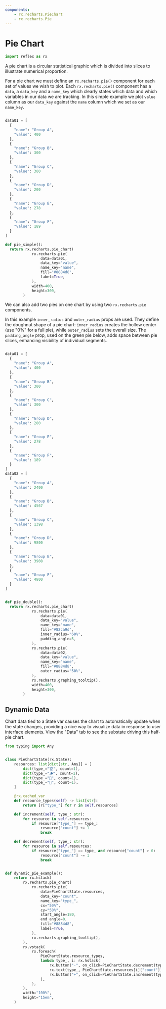 ```yaml
---
components:
    - rx.recharts.PieChart
    - rx.recharts.Pie
---
```


# Pie Chart

```python exec
import reflex as rx
```


A pie chart is a circular statistical graphic which is divided into slices to illustrate numerical proportion.

For a pie chart we must define an `rx.recharts.pie()` component for each set of values we wish to plot. Each `rx.recharts.pie()` component has a `data`, a `data_key` and a `name_key` which clearly states which data and which variables in our data we are tracking. In this simple example we plot `value` column as our `data_key` against the `name` column which we set as our `name_key`.



```python demo graphing

data01 = [
  {
    "name": "Group A",
    "value": 400
  },
  {
    "name": "Group B",
    "value": 300
  },
  {
    "name": "Group C",
    "value": 300
  },
  {
    "name": "Group D",
    "value": 200
  },
  {
    "name": "Group E",
    "value": 278
  },
  {
    "name": "Group F",
    "value": 189
  }
]

def pie_simple():
  return rx.recharts.pie_chart(
            rx.recharts.pie(
                data=data01,
                data_key="value",
                name_key="name",
                fill="#8884d8",
                label=True,
            ),
            width=400,
            height=300,
        )
```


We can also add two pies on one chart by using two `rx.recharts.pie` components. 

In this example `inner_radius` and `outer_radius` props are used. They define the doughnut shape of a pie chart: `inner_radius` creates the hollow center (use "0%" for a full pie), while `outer_radius` sets the overall size. The `padding_angle` prop, used on the green pie below, adds space between pie slices, enhancing visibility of individual segments.


```python demo graphing

data01 = [
  {
    "name": "Group A",
    "value": 400
  },
  {
    "name": "Group B",
    "value": 300
  },
  {
    "name": "Group C",
    "value": 300
  },
  {
    "name": "Group D",
    "value": 200
  },
  {
    "name": "Group E",
    "value": 278
  },
  {
    "name": "Group F",
    "value": 189
  }
]
data02 = [
  {
    "name": "Group A",
    "value": 2400
  },
  {
    "name": "Group B",
    "value": 4567
  },
  {
    "name": "Group C",
    "value": 1398
  },
  {
    "name": "Group D",
    "value": 9800
  },
  {
    "name": "Group E",
    "value": 3908
  },
  {
    "name": "Group F",
    "value": 4800
  }
]


def pie_double():
  return rx.recharts.pie_chart(
            rx.recharts.pie(
                data=data01,
                data_key="value",
                name_key="name",
                fill="#82ca9d",
                inner_radius="60%",
                padding_angle=5,
            ),
            rx.recharts.pie(
                data=data02,
                data_key="value",
                name_key="name",
                fill="#8884d8",
                outer_radius="50%",
            ),
            rx.recharts.graphing_tooltip(),
            width=400,
            height=300,
        )
```


## Dynamic Data

Chart data tied to a State var causes the chart to automatically update when the
state changes, providing a nice way to visualize data in response to user
interface elements. View the "Data" tab to see the substate driving this
half-pie chart.

```python demo exec
from typing import Any


class PieChartState(rx.State):
    resources: list[dict[str, Any]] = [
        dict(type_="🏆", count=1),
        dict(type_="🪵", count=1),
        dict(type_="🥑", count=1),
        dict(type_="🧱", count=1),
    ]

    @rx.cached_var
    def resource_types(self) -> list[str]:
        return [r["type_"] for r in self.resources]

    def increment(self, type_: str):
        for resource in self.resources:
            if resource["type_"] == type_:
                resource["count"] += 1
                break

    def decrement(self, type_: str):
        for resource in self.resources:
            if resource["type_"] == type_ and resource["count"] > 0:
                resource["count"] -= 1
                break


def dynamic_pie_example():
    return rx.hstack(
        rx.recharts.pie_chart(
            rx.recharts.pie(
                data=PieChartState.resources,
                data_key="count",
                name_key="type_",
                cx="50%",
                cy="50%",
                start_angle=180,
                end_angle=0,
                fill="#8884d8",
                label=True,
            ),
            rx.recharts.graphing_tooltip(),
        ),
        rx.vstack(
            rx.foreach(
                PieChartState.resource_types,
                lambda type_, i: rx.hstack(
                    rx.button("-", on_click=PieChartState.decrement(type_)),
                    rx.text(type_, PieChartState.resources[i]["count"]),
                    rx.button("+", on_click=PieChartState.increment(type_)),
                ),
            ),
        ),
        width="100%",
        height="15em",
    )
```

